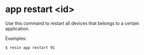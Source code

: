 # app restart &#60;id&#62;

Use this command to restart all devices that belongs to a certain application.

Examples:

	$ resin app restart 91

